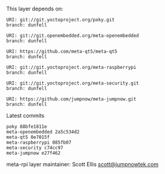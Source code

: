 This layer depends on:

    URI: git://git.yoctoproject.org/poky.git
    branch: dunfell

    URI: git://git.openembedded.org/meta-openembedded
    branch: dunfell

    URI: https://github.com/meta-qt5/meta-qt5
    branch: dunfell

    URI: git://git.yoctoproject.org/meta-raspberrypi
    branch: dunfell

    URI: git://git.yoctoproject.org/meta-security.git
    branch: dunfell

    URI: https://github.com/jumpnow/meta-jumpnow.git
    branch: dunfell

Latest commits

    poky 88bfe1811e
    meta-openembedded 2a5c534d2
    meta-qt5 0e7015f
    meta-raspberrypi 085fb07
    meta-security c74cc97
    meta-jumpnow e27f462

meta-rpi layer maintainer: Scott Ellis <scott@jumpnowtek.com>
